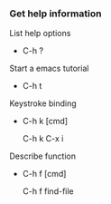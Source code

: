 ### Get help information

List help options

* C-h ?


Start a emacs tutorial

* C-h t


Keystroke binding

* C-h k [cmd]

    C-h k C-x i


Describe function

* C-h f [cmd]

    C-h f find-file
